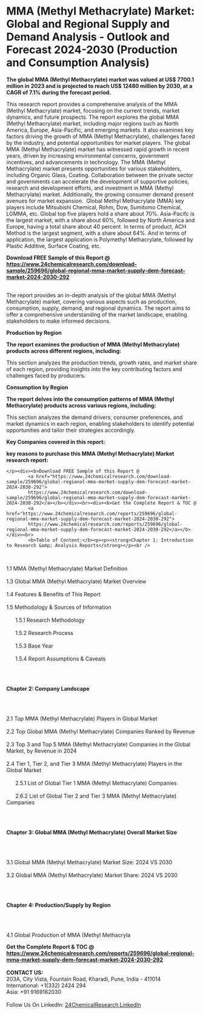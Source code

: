 <h1>MMA (Methyl Methacrylate) Market: Global and Regional Supply and Demand Analysis - Outlook and Forecast 2024-2030 (Production and Consumption Analysis)</h1><p><strong>The global MMA (Methyl Methacrylate) market was valued at US$ 7700.1 million in 2023 and is projected to reach US$ 12480 million by 2030, at a CAGR of 7.1% during the forecast period.</strong></p><p>
</p><p>This research report provides a comprehensive analysis of the MMA (Methyl Methacrylate) market, focusing on the current trends, market dynamics, and future prospects. The report explores the global MMA (Methyl Methacrylate) market, including major regions such as North America, Europe, Asia-Pacific, and emerging markets. It also examines key factors driving the growth of MMA (Methyl Methacrylate), challenges faced by the industry, and potential opportunities for market players. The global MMA (Methyl Methacrylate) market has witnessed rapid growth in recent years, driven by increasing environmental concerns, government incentives, and advancements in technology. The MMA (Methyl Methacrylate) market presents opportunities for various stakeholders, including Organic Glass, Coating. Collaboration between the private sector and governments can accelerate the development of supportive policies, research and development efforts, and investment in MMA (Methyl Methacrylate) market. Additionally, the growing consumer demand present avenues for market expansion.  Global Methyl Methacrylate (MMA) key players include Mitsubishi Chemical, Rohm, Dow, Sumitomo Chemical, LGMMA, etc. Global top five players hold a share about 70%. Asia-Pacifc is the largest market, with a share about 60%, followed by North America and Europe, having a total share about 40 percent. In terms of product, ACH Method is the largest segment, with a share about 64%. And in terms of application, the largest application is Polymethyl Methacrylate, followed by Plastic Additive, Surface Coating, etc.</p><div><b>Download FREE Sample of this Report @ 
            <a href="https://www.24chemicalresearch.com/download-sample/259696/global-regional-mma-market-supply-dem-forecast-market-2024-2030-292">
            https://www.24chemicalresearch.com/download-sample/259696/global-regional-mma-market-supply-dem-forecast-market-2024-2030-292</a></b></div><br><p>
</p><p>The report provides an in-depth analysis of the global MMA (Methyl Methacrylate) market, covering various aspects such as production, consumption, supply, demand, and regional dynamics. The report aims to offer a comprehensive understanding of the market landscape, enabling stakeholders to make informed decisions.</p><p>
</p><p><strong>Production by Region</strong></p><p>
</p><p><strong>The report examines the production of MMA (Methyl Methacrylate) products across different regions, including:</strong></p><p>
</p><p>
</p><p>This section analyzes the production trends, growth rates, and market share of each region, providing insights into the key contributing factors and challenges faced by producers.</p><p>
</p><p><strong>Consumption by Region</strong></p><p>
</p><p><strong>The report delves into the consumption patterns of MMA (Methyl Methacrylate) products across various regions, including:</strong></p><p>
</p><p>
</p><p>This section analyzes the demand drivers, consumer preferences, and market dynamics in each region, enabling stakeholders to identify potential opportunities and tailor their strategies accordingly.</p><p>
<strong>Key Companies covered in this report:</strong></p><p>
</p><p>
</p><p><strong>key reasons to purchase this MMA (Methyl Methacrylate) Market research report:</strong></p><p>

	</p><div><b>Download FREE Sample of this Report @ 
            <a href="https://www.24chemicalresearch.com/download-sample/259696/global-regional-mma-market-supply-dem-forecast-market-2024-2030-292">
            https://www.24chemicalresearch.com/download-sample/259696/global-regional-mma-market-supply-dem-forecast-market-2024-2030-292</a></b></div><br><div><b>Get the Complete Report & TOC @ 
            <a href="https://www.24chemicalresearch.com/reports/259696/global-regional-mma-market-supply-dem-forecast-market-2024-2030-292">
            https://www.24chemicalresearch.com/reports/259696/global-regional-mma-market-supply-dem-forecast-market-2024-2030-292</a></b></div><br>
            <b>Table of Content:</b><p><p><strong>Chapter 1: Introduction to Research &amp; Analysis Reports</strong></p><br />
<br />
<p>1.1 MMA (Methyl Methacrylate) Market Definition<br /><br />
1.3 Global MMA (Methyl Methacrylate) Market Overview<br /><br />
1.4 Features &amp; Benefits of This Report<br /><br />
1.5 Methodology &amp; Sources of Information<br /><br />
&nbsp;&nbsp;&nbsp;&nbsp;&nbsp; 1.5.1 Research Methodology<br /><br />
&nbsp;&nbsp;&nbsp;&nbsp;&nbsp; 1.5.2 Research Process<br /><br />
&nbsp;&nbsp;&nbsp;&nbsp;&nbsp; 1.5.3 Base Year<br /><br />
&nbsp;&nbsp;&nbsp;&nbsp;&nbsp; 1.5.4 Report Assumptions &amp; Caveats</p><br />
<br />
<p><strong>Chapter 2: Company Landscape</strong></p><br />
<br />
<p>2.1 Top MMA (Methyl Methacrylate) Players in Global Market<br /><br />
2.2 Top Global MMA (Methyl Methacrylate) Companies Ranked by Revenue<br /><br />
2.3 Top 3 and Top 5 MMA (Methyl Methacrylate) Companies in the Global Market, by Revenue in 2024<br /><br />
2.4 Tier 1, Tier 2, and Tier 3 MMA (Methyl Methacrylate) Players in the Global Market<br /><br />
&nbsp;&nbsp;&nbsp;&nbsp;&nbsp; 2.5.1 List of Global Tier 1 MMA (Methyl Methacrylate) Companies<br /><br />
&nbsp;&nbsp;&nbsp;&nbsp;&nbsp; 2.6.2 List of Global Tier 2 and Tier 3 MMA (Methyl Methacrylate) Companies</p><br />
<br />
<p><strong>Chapter 3: Global MMA (Methyl Methacrylate) Overall Market Size</strong></p><br />
<br />
<p>3.1 Global MMA (Methyl Methacrylate) Market Size: 2024 VS 2030<br /><br />
3.2 Global MMA (Methyl Methacrylate) Market Share: 2024 VS 2030</p><br />
<br />
<p><strong>Chapter 4: Production/Supply by Region</strong></p><br />
<br />
<p>4.1 Global Production of MMA (Methyl Methacryla</p><div><b>Get the Complete Report & TOC @ 
            <a href="https://www.24chemicalresearch.com/reports/259696/global-regional-mma-market-supply-dem-forecast-market-2024-2030-292">
            https://www.24chemicalresearch.com/reports/259696/global-regional-mma-market-supply-dem-forecast-market-2024-2030-292</a></b></div><br><b>CONTACT US:</b><br>
            203A, City Vista, Fountain Road, Kharadi, Pune, India - 411014<br>
            International: +1(332) 2424 294<br>
            Asia: +91 9169162030 <br><br>
            Follow Us On LinkedIn: <a href="https://www.linkedin.com/company/24chemicalresearch/">24ChemicalResearch LinkedIn</a>